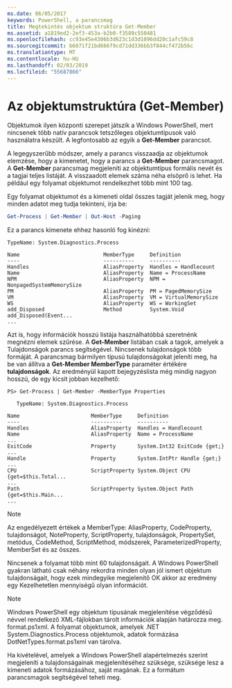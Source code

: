 ```yaml
---
ms.date: 06/05/2017
keywords: PowerShell, a parancsmag
title: Megtekintés objektum struktúra Get-Member
ms.assetid: a1819ed2-2ef3-453a-b2b0-f3589c550481
ms.openlocfilehash: cc93e45e4306b3d623c1d3d1096dd20c1afc59c8
ms.sourcegitcommit: b6871f21bd666f9cd71dd336bb3f844cf472b56c
ms.translationtype: MT
ms.contentlocale: hu-HU
ms.lasthandoff: 02/03/2019
ms.locfileid: "55687866"
---
```

# <a name="viewing-object-structure-get-member"></a>Az objektumstruktúra (Get-Member)

Objektumok ilyen központi szerepet játszik a Windows PowerShell, mert nincsenek több natív parancsok tetszőleges objektumtípusok való használatra készült. A legfontosabb az egyik a **Get-Member** parancsot.

A legegyszerűbb módszer, amely a parancs visszaadja az objektumok elemzése, hogy a kimenetet, hogy a parancs a **Get-Member** parancsmagot. A **Get-Member** parancsmag megjeleníti az objektumtípus formális nevét és a tagjai teljes listáját. A visszaadott elemek száma néha elsöprő is lehet. Ha például egy folyamat objektumot rendelkezhet több mint 100 tag.

Egy folyamat objektumot és a kimeneti oldal összes tagját jelenik meg, hogy minden adatot meg tudja tekinteni, írja be:

```powershell
Get-Process | Get-Member | Out-Host -Paging
```

Ez a parancs kimenete ehhez hasonló fog kinézni:

```output
TypeName: System.Diagnostics.Process

Name                           MemberType     Definition
----                           ----------     ----------
Handles                        AliasProperty  Handles = Handlecount
Name                           AliasProperty  Name = ProcessName
NPM                            AliasProperty  NPM = NonpagedSystemMemorySize
PM                             AliasProperty  PM = PagedMemorySize
VM                             AliasProperty  VM = VirtualMemorySize
WS                             AliasProperty  WS = WorkingSet
add_Disposed                   Method         System.Void add_Disposed(Event...
...
```

Azt is, hogy információk hosszú listája használhatóbbá szeretnénk megnézni elemek szűrése. A **Get-Member** listában csak a tagok, amelyek a Tulajdonságok parancs segítségével. Nincsenek tulajdonságok több formáját. A parancsmag bármilyen típusú tulajdonságokat jeleníti meg, ha be van állítva a **Get-Member MemberType** paraméter értékére **tulajdonságok**. Az eredményül kapott bejegyzéslista még mindig nagyon hosszú, de egy kicsit jobban kezelhető:

```
PS> Get-Process | Get-Member -MemberType Properties

   TypeName: System.Diagnostics.Process

Name                       MemberType     Definition
----                       ----------     ----------
Handles                    AliasProperty  Handles = Handlecount
Name                       AliasProperty  Name = ProcessName
...
ExitCode                   Property       System.Int32 ExitCode {get;}
...
Handle                     Property       System.IntPtr Handle {get;}
...
CPU                        ScriptProperty System.Object CPU {get=$this.Total...
...
Path                       ScriptProperty System.Object Path {get=$this.Main...
...
```

> [!NOTE]
> Az engedélyezett értékek a MemberType: AliasProperty, CodeProperty, tulajdonságot, NoteProperty, ScriptProperty, tulajdonságok, PropertySet, metódus, CodeMethod, ScriptMethod, módszerek, ParameterizedProperty, MemberSet és az összes.

Nincsenek a folyamat több mint 60 tulajdonságait. A Windows PowerShell gyakran látható csak néhány rekordra minden olyan jól ismert objektum tulajdonságait, hogy ezek mindegyike megjelenítő OK akkor az eredmény egy Kezelhetetlen mennyiségű olyan információt.

> [!NOTE]
> Windows PowerShell egy objektum típusának megjelenítése végződésű névvel rendelkező XML-fájlokban tárolt információk alapján határozza meg. format.ps1xml. A folyamat objektumok, amelyek .NET System.Diagnostics.Process objektumok, adatok formázása DotNetTypes.format.ps1xml van tárolva.

Ha kivételével, amelyek a Windows PowerShell alapértelmezés szerint megjeleníti a tulajdonságainak megjelenítéséhez szüksége, szüksége lesz a kimeneti adatok formázásához, saját magának. Ez a formátum parancsmagok segítségével teheti meg.